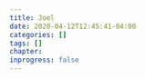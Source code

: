 ```yaml
---
title: Joel
date: 2020-04-12T12:45:41-04:00
categories: []
tags: []
chapter: 
inprogress: false
---
```


